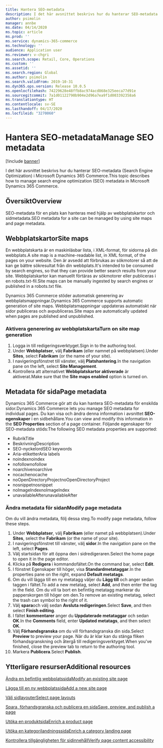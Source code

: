 ```yaml
---
title: Hantera SEO-metadata
description: I det här avsnittet beskrivs hur du hanterar SEO-metadata (Search Engine Optimization) i Microsoft Dynamics 365 Commerce.
author: psimolin
manager: annbe
ms.date: 04/14/2020
ms.topic: article
ms.prod: ''
ms.service: dynamics-365-commerce
ms.technology: ''
audience: Application user
ms.reviewer: v-chgri
ms.search.scope: Retail, Core, Operations
ms.custom: ''
ms.assetid: ''
ms.search.region: Global
ms.author: psimolin
ms.search.validFrom: 2019-10-31
ms.dyn365.ops.version: Release 10.0.5
ms.openlocfilehash: 74229628e48ffb8ac974acd868e325eeca77d91e
ms.sourcegitcommit: 7a1d01122790b904e2d96a7ea9f1d003392358a6
ms.translationtype: HT
ms.contentlocale: sv-SE
ms.lasthandoff: 04/17/2020
ms.locfileid: "3270060"
---
```

# <a name="manage-seo-metadata"></a><span data-ttu-id="61a39-103">Hantera SEO-metadata</span><span class="sxs-lookup"><span data-stu-id="61a39-103">Manage SEO metadata</span></span>


[!include [banner](includes/banner.md)]

<span data-ttu-id="61a39-104">I det här avsnittet beskrivs hur du hanterar SEO-metadata (Search Engine Optimization) i Microsoft Dynamics 365 Commerce.</span><span class="sxs-lookup"><span data-stu-id="61a39-104">This topic describes how to manage search engine optimization (SEO) metadata in Microsoft Dynamics 365 Commerce.</span></span>

## <a name="overview"></a><span data-ttu-id="61a39-105">Översikt</span><span class="sxs-lookup"><span data-stu-id="61a39-105">Overview</span></span>

<span data-ttu-id="61a39-106">SEO-metadata för en plats kan hanteras med hjälp av webbplatskartor och sidmetadata.</span><span class="sxs-lookup"><span data-stu-id="61a39-106">SEO metadata for a site can be managed by using site maps and page metadata.</span></span>
    
## <a name="site-maps"></a><span data-ttu-id="61a39-107">Webbplatskartor</span><span class="sxs-lookup"><span data-stu-id="61a39-107">Site maps</span></span>

<span data-ttu-id="61a39-108">En webbplatskarta är en maskinläsbar lista, i XML-format, för sidorna på din webbplats.</span><span class="sxs-lookup"><span data-stu-id="61a39-108">A site map is a machine-readable list, in XML format, of the pages on your website.</span></span> <span data-ttu-id="61a39-109">Den är avsedd att förbrukas av sökmotorer så att de kan ge bättre sökresultat från din webbplats.</span><span class="sxs-lookup"><span data-stu-id="61a39-109">It's intended to be consumed by search engines, so that they can provide better search results from your site.</span></span> <span data-ttu-id="61a39-110">Webbplatskartor kan manuellt förtäras av sökmotorer eller publiceras i en robots.txt-fil.</span><span class="sxs-lookup"><span data-stu-id="61a39-110">Site maps can be manually ingested by search engines or published in a robots.txt file.</span></span>

<span data-ttu-id="61a39-111">Dynamics 365 Commerce stöder automatisk generering av webbplatsmappningar.</span><span class="sxs-lookup"><span data-stu-id="61a39-111">Dynamics 365 Commerce supports automatic generation of site maps.</span></span> <span data-ttu-id="61a39-112">Webbplatsmappningar uppdateras automatiskt när sidor publiceras och avpubliceras.</span><span class="sxs-lookup"><span data-stu-id="61a39-112">Site maps are automatically updated when pages are published and unpublished.</span></span>

### <a name="turn-on-site-map-generation"></a><span data-ttu-id="61a39-113">Aktivera generering av webbplatskarta</span><span class="sxs-lookup"><span data-stu-id="61a39-113">Turn on site map generation</span></span>

1. <span data-ttu-id="61a39-114">Logga in till redigeringsverktyget.</span><span class="sxs-lookup"><span data-stu-id="61a39-114">Sign in to the authoring tool.</span></span>
1. <span data-ttu-id="61a39-115">Under **Webbplatser**, välj **Fabrikam** (eller namnet på webbplatsen).</span><span class="sxs-lookup"><span data-stu-id="61a39-115">Under **Sites**, select **Fabrikam** (or the name of your site).</span></span>
1. <span data-ttu-id="61a39-116">I navigeringsfönstret till vänster, välj **Platshantering**.</span><span class="sxs-lookup"><span data-stu-id="61a39-116">In the navigation pane on the left, select **Site Management**.</span></span>
1. <span data-ttu-id="61a39-117">Kontrollera att alternativet **Webbplatskartor aktiverade** är aktiverat.</span><span class="sxs-lookup"><span data-stu-id="61a39-117">Make sure that the **Site maps enabled** option is turned on.</span></span>

## <a name="page-metadata"></a><span data-ttu-id="61a39-118">Metadata för sida</span><span class="sxs-lookup"><span data-stu-id="61a39-118">Page metadata</span></span>

<span data-ttu-id="61a39-119">Dynamics 365 Commerce gör att du kan hantera SEO-metadata för enskilda sidor.</span><span class="sxs-lookup"><span data-stu-id="61a39-119">Dynamics 365 Commerce lets you manage SEO metadata for individual pages.</span></span> <span data-ttu-id="61a39-120">Du kan visa och ändra denna information i avsnittet **SEO-egenskaper** i en sidbehållare.</span><span class="sxs-lookup"><span data-stu-id="61a39-120">You can view and modify this information in the **SEO Properties** section of a page container.</span></span> <span data-ttu-id="61a39-121">Följande egenskaper för SEO-metadata stöds:</span><span class="sxs-lookup"><span data-stu-id="61a39-121">The following SEO metadata properties are supported:</span></span>

- <span data-ttu-id="61a39-122">Rubrik</span><span class="sxs-lookup"><span data-stu-id="61a39-122">Title</span></span>
- <span data-ttu-id="61a39-123">Beskrivning</span><span class="sxs-lookup"><span data-stu-id="61a39-123">Description</span></span>
- <span data-ttu-id="61a39-124">SEO-nyckelord</span><span class="sxs-lookup"><span data-stu-id="61a39-124">SEO keywords</span></span>
- <span data-ttu-id="61a39-125">Aria-etiketter</span><span class="sxs-lookup"><span data-stu-id="61a39-125">Aria labels</span></span>
- <span data-ttu-id="61a39-126">noindex</span><span class="sxs-lookup"><span data-stu-id="61a39-126">noindex</span></span>
- <span data-ttu-id="61a39-127">nofollow</span><span class="sxs-lookup"><span data-stu-id="61a39-127">nofollow</span></span>
- <span data-ttu-id="61a39-128">noarchive</span><span class="sxs-lookup"><span data-stu-id="61a39-128">noarchive</span></span>
- <span data-ttu-id="61a39-129">nocache</span><span class="sxs-lookup"><span data-stu-id="61a39-129">nocache</span></span>
- <span data-ttu-id="61a39-130">noOpenDirectoryProject</span><span class="sxs-lookup"><span data-stu-id="61a39-130">noOpenDirectoryProject</span></span>
- <span data-ttu-id="61a39-131">nosnippet</span><span class="sxs-lookup"><span data-stu-id="61a39-131">nosnippet</span></span>
- <span data-ttu-id="61a39-132">noImageIndex</span><span class="sxs-lookup"><span data-stu-id="61a39-132">noImageIndex</span></span>
- <span data-ttu-id="61a39-133">unavailableAfter</span><span class="sxs-lookup"><span data-stu-id="61a39-133">unavailableAfter</span></span>

### <a name="modify-page-metadata"></a><span data-ttu-id="61a39-134">Ändra metadata för sidan</span><span class="sxs-lookup"><span data-stu-id="61a39-134">Modify page metadata</span></span>

<span data-ttu-id="61a39-135">Om du vill ändra metadata, följ dessa steg.</span><span class="sxs-lookup"><span data-stu-id="61a39-135">To modify page metadata, follow these steps.</span></span>

1. <span data-ttu-id="61a39-136">Under **Webbplatser**, välj **Fabrikam** (eller namet på webbplatsen).</span><span class="sxs-lookup"><span data-stu-id="61a39-136">Under **Sites**, select the **Fabrikam** (or the name of your site).</span></span>
1. <span data-ttu-id="61a39-137">I navigeringsfönstret till vänster, välj **sidor**.</span><span class="sxs-lookup"><span data-stu-id="61a39-137">In the navigation pane on the left, select **Pages**.</span></span>
1. <span data-ttu-id="61a39-138">Välj startsidan för att öppna den i sidredigeraren.</span><span class="sxs-lookup"><span data-stu-id="61a39-138">Select the home page to open it in the page editor.</span></span>
1. <span data-ttu-id="61a39-139">Klicka på **Redigera** i kommandofältet.</span><span class="sxs-lookup"><span data-stu-id="61a39-139">On the command bar, select **Edit**.</span></span>
1. <span data-ttu-id="61a39-140">I fönstret Egenskaper till höger, visa **Standardmetataggar**.</span><span class="sxs-lookup"><span data-stu-id="61a39-140">In the properties pane on the right, expand **Default metatags**.</span></span>
1. <span data-ttu-id="61a39-141">Om du vill lägga till en ny metatagg väljer du **Lägg till** och anger sedan taggen i fältet.</span><span class="sxs-lookup"><span data-stu-id="61a39-141">To add a new metatag, select **Add**, and then enter the tag in the field.</span></span> <span data-ttu-id="61a39-142">Om du vill ta bort en befintlig metatagg markerar du papperskorgen till höger om den.</span><span class="sxs-lookup"><span data-stu-id="61a39-142">To remove an existing metatag, select the trash can symbol to the right of it.</span></span>
1. <span data-ttu-id="61a39-143">Välj **spara**och välj sedan **Avsluta redigeringen**.</span><span class="sxs-lookup"><span data-stu-id="61a39-143">Select **Save**, and then select **Finish editing**.</span></span>
1. <span data-ttu-id="61a39-144">I fältet **kommentarer** anger du **Uppdaterade metataggar** och sedan **OK**.</span><span class="sxs-lookup"><span data-stu-id="61a39-144">In the **Comments** field, enter **Updated metatags**, and then select **OK**.</span></span>
1. <span data-ttu-id="61a39-145">Välj **Förhandsgranska** om du vill förhandsgranska din sida.</span><span class="sxs-lookup"><span data-stu-id="61a39-145">Select **Preview** to preview your page.</span></span> <span data-ttu-id="61a39-146">När du är klar kan du stänga fliken förhandsgranskning och återgå till redigeringsverktyget.</span><span class="sxs-lookup"><span data-stu-id="61a39-146">When you've finished, close the preview tab to return to the authoring tool.</span></span>
1. <span data-ttu-id="61a39-147">Markera **Publicera**.</span><span class="sxs-lookup"><span data-stu-id="61a39-147">Select **Publish**.</span></span>

## <a name="additional-resources"></a><span data-ttu-id="61a39-148">Ytterligare resurser</span><span class="sxs-lookup"><span data-stu-id="61a39-148">Additional resources</span></span>

[<span data-ttu-id="61a39-149">Ändra en befintlig webbplatssida</span><span class="sxs-lookup"><span data-stu-id="61a39-149">Modify an existing site page</span></span>](modify-existing-page.md)

[<span data-ttu-id="61a39-150">Lägga till en ny webbplatssida</span><span class="sxs-lookup"><span data-stu-id="61a39-150">Add a new site page</span></span>](add-new-page.md)

[<span data-ttu-id="61a39-151">Välj sidlayouter</span><span class="sxs-lookup"><span data-stu-id="61a39-151">Select page layouts</span></span>](select-page-layouts.md)

[<span data-ttu-id="61a39-152">Spara, förhandsgranska och publicera en sida</span><span class="sxs-lookup"><span data-stu-id="61a39-152">Save, preview, and publish a page</span></span>](save-preview-publish-page.md)

[<span data-ttu-id="61a39-153">Utöka en produktsida</span><span class="sxs-lookup"><span data-stu-id="61a39-153">Enrich a product page</span></span>](enrich-product-page.md)

[<span data-ttu-id="61a39-154">Utöka en kategorilandningssida</span><span class="sxs-lookup"><span data-stu-id="61a39-154">Enrich a category landing page</span></span>](enrich-category-page.md)

[<span data-ttu-id="61a39-155">Kontrollera tillgängligheten för sidinnehåll</span><span class="sxs-lookup"><span data-stu-id="61a39-155">Verify page content accessibility</span></span>](verify-accessibility.md)
